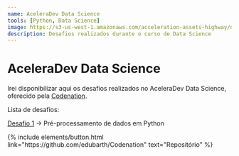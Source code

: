 ```yaml
---
name: AceleraDev Data Science
tools: [Python, Data Science]
image: https://s3-us-west-1.amazonaws.com/acceleration-assets-highway/ds-online-1/social-image.jpg
description: Desafios realizados durante o curso de Data Science
---
```


# AceleraDev Data Science

Irei disponibilizar aqui os desafios realizados no AceleraDev Data Science, oferecido pela [Codenation](https://www.codenation.dev/).

Lista de desafios:

[Desafio 1](https://github.com/edubarth/Codenation/blob/master/desafio_1.ipynb) -> Pré-processamento de dados em Python


<p class="text-center">
{% include elements/button.html link="https://github.com/edubarth/Codenation" text="Repositório" %}
